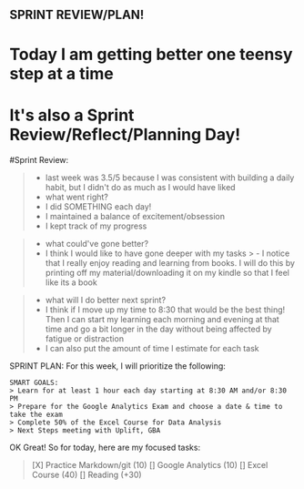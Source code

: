## SPRINT REVIEW/PLAN! 

# Today I am getting better one teensy step at a time

# It's also a Sprint Review/Reflect/Planning Day! 

#Sprint Review: 
> - last week was 3.5/5 because I was consistent with building a daily habit, but I didn't do as much as I would have liked 
> - what went right? 
  > - I did SOMETHING each day! 
  > - I maintained a balance of excitement/obsession
  > - I kept track of my progress 

> - what could've gone better? 
  > - I think I would like to have gone deeper with my tasks
    > - I notice that I really enjoy reading and learning from books. I will do this by printing off my material/downloading it on my kindle so that I feel like its a book 
  
> - what will I do better next sprint?
  > - I think if I move up my time to 8:30 that would be the best thing! Then I can start my learning each morning and evening at that time and go a bit longer in the day without being affected by fatigue or distraction
  > - I can also put the amount of time I estimate for each task 


  SPRINT PLAN:
    For this week, I will prioritize the following: 

    SMART GOALS: 
    > Learn for at least 1 hour each day starting at 8:30 AM and/or 8:30 PM 
    > Prepare for the Google Analytics Exam and choose a date & time to take the exam
    > Complete 50% of the Excel Course for Data Analysis 
    > Next Steps meeting with Uplift, GBA 

OK Great! So for today, here are my focused tasks: 

> [X] Practice Markdown/git  (10)
> [] Google Analytics (10)
> [] Excel Course (40)
> [] Reading (+30)



